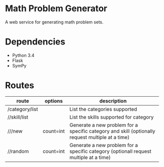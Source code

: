 Math Problem Generator
=================

A web service for generating math problem sets.

Dependencies
============
- Python 3.4
- Flask
- SymPy

Routes
======

route                   | options   | description 
------------------------|-----------|-------------
/category/list          |           | List the categories supported
/<category>/skill/list  |           | List the skills supported for category
/<category>/<skill>/new | count=int | Generate a new problem for a specific category and skill (optionally request multiple at a time)
/<category>/random      | count=int | Generate a new problem for a specific category (optionall request multiple at a time)